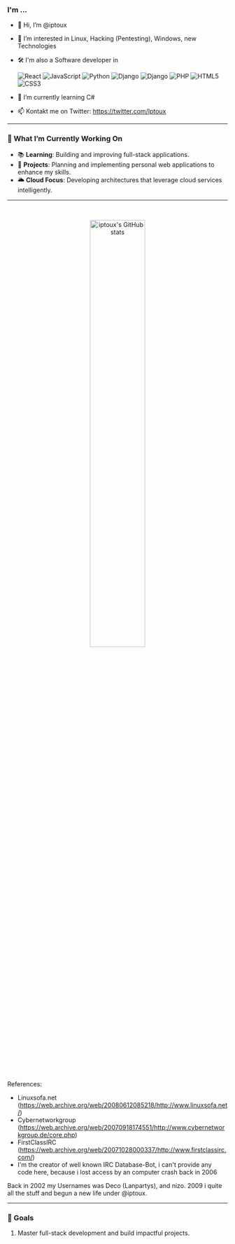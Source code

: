 ### I'm ...

- 👋 Hi, I’m @iptoux
- 👀 I’m interested in Linux, Hacking (Pentesting), Windows, new Technologies
- 🛠️ I'm also a Software developer in
  
  <img src="https://img.shields.io/badge/-Angular-61DAFB?logo=angular&logoColor=white&style=flat-square" alt="React" />  <img src="https://img.shields.io/badge/-JavaScript-F7DF1E?logo=javascript&logoColor=black&style=flat-square" alt="JavaScript" /> <img src="https://img.shields.io/badge/-Python-3776AB?logo=python&logoColor=white&style=flat-square" alt="Python" /> <img src="https://img.shields.io/badge/-Django-092E20?logo=django&logoColor=white&style=flat-square" alt="Django" /> <img src="https://img.shields.io/badge/-C-092E20?logo=c&logoColor=white&style=flat-square" alt="Django" /> <img src="https://img.shields.io/badge/-PHP-092E20?logo=php&logoColor=white&style=flat-square" alt="PHP" /> <img src="https://img.shields.io/badge/-HTML5-E34F26?logo=html5&logoColor=white&style=flat-square" alt="HTML5" /> <img src="https://img.shields.io/badge/-CSS3-1572B6?logo=css3&logoColor=white&style=flat-square" alt="CSS3" />
- 🌱 I’m currently learning C#
- 📫 Kontakt me on Twitter: https://twitter.com/Iptoux

---

### 🚀 What I’m Currently Working On  
- 📚 **Learning**: Building and improving full-stack applications.  
- 🏰 **Projects**: Planning and implementing personal web applications to enhance my skills.  
- 🌥️ **Cloud Focus**: Developing architectures that leverage cloud services intelligently.  

---

<br />
<p align="center" width="100%">
    <img width="50%" src="https://github-readme-stats.vercel.app/api?username=iptoux&show_icons=true&theme=transparent" title="iptoux's GitHub stats">
</p>

References: 
- Linuxsofa.net (https://web.archive.org/web/20080612085218/http://www.linuxsofa.net/)
- Cybernetworkgroup (https://web.archive.org/web/20070918174551/http://www.cybernetworkgroup.de/core.php)
- FirstClassIRC (https://web.archive.org/web/20071028000337/http://www.firstclassirc.com/)
- I'm the creator of well known IRC Database-Bot, i can't provide any code here, because i lost access by an computer crash back in 2006

Back in 2002 my Usernames was Deco (Lanpartys), and nizo. 2009 i quite all the stuff and begun a new life under @iptoux.

---

### 🎯 Goals  
1. Master full-stack development and build impactful projects.

<!---
iptoux/iptoux is a ✨ special ✨ repository because its `README.md` (this file) appears on your GitHub profile.
You can click the Preview link to take a look at your changes.
--->

